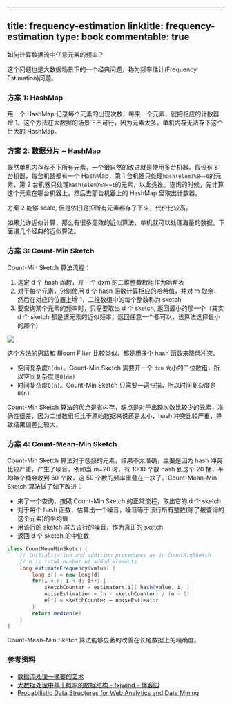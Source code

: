 
---
title: frequency-estimation
linktitle: frequency-estimation
type: book
commentable: true
---

如何计算数据流中任意元素的频率？

这个问题也是大数据场景下的一个经典问题，称为频率估计(Frequency Estimation)问题。

### 方案 1: HashMap

用一个 HashMap 记录每个元素的出现次数，每来一个元素，就把相应的计数器增 1。这个方法在大数据的场景下不可行，因为元素太多，单机内存无法存下这个巨大的 HashMap。

### 方案 2: 数据分片 + HashMap

既然单机内存存不下所有元素，一个很自然的改进就是使用多台机器。假设有 8 台机器，每台机器都有一个 HashMap，第 1 台机器只处理`hash(elem)%8==0`的元素，第 2 台机器只处理`hash(elem)%8==1`的元素，以此类推。查询的时候，先计算这个元素在哪台机器上，然后去那台机器上的 HashMap 里取出计数器。

方案 2 能够 scale, 但是依旧是把所有元素都存了下来，代价比较高。

如果允许近似计算，那么有很多高效的近似算法，单机就可以处理海量的数据。下面讲几个经典的近似算法。

### 方案 3: Count-Min Sketch

Count-Min Sketch 算法流程：

1. 选定 d 个 hash 函数，开一个 dxm 的二维整数数组作为哈希表
1. 对于每个元素，分别使用 d 个 hash 函数计算相应的哈希值，并对 m 取余，然后在对应的位置上增 1，二维数组中的每个整数称为 sketch
1. 要查询某个元素的频率时，只需要取出 d 个 sketch, 返回最小的那一个（其实 d 个 sketch 都是该元素的近似频率，返回任意一个都可以，该算法选择最小的那个）

![](../https://assets.ng-tech.icu/book/Andrew-Ng-DeepLearning-AI/count-min-sketch.jpg)

这个方法的思路和 Bloom Filter 比较类似，都是用多个 hash 函数来降低冲突。

- 空间复杂度`O(dm)`。Count-Min Sketch 需要开一个 `dxm` 大小的二位数组，所以空间复杂度是`O(dm)`
- 时间复杂度`O(n)`。Count-Min Sketch 只需要一遍扫描，所以时间复杂度是`O(n)`

Count-Min Sketch 算法的优点是省内存，缺点是对于出现次数比较少的元素，准确性很差，因为二维数组相比于原始数据来说还是太小，hash 冲突比较严重，导致结果偏差比较大。

### 方案 4: Count-Mean-Min Sketch

Count-Min Sketch 算法对于低频的元素，结果不太准确，主要是因为 hash 冲突比较严重，产生了噪音，例如当 m=20 时，有 1000 个数 hash 到这个 20 桶，平均每个桶会收到 50 个数，这 50 个数的频率重叠在一块了。Count-Mean-Min Sketch 算法做了如下改进：

- 来了一个查询，按照 Count-Min Sketch 的正常流程，取出它的 d 个 sketch
- 对于每个 hash 函数，估算出一个噪音，噪音等于该行所有整数(除了被查询的这个元素)的平均值
- 用该行的 sketch 减去该行的噪音，作为真正的 sketch
- 返回 d 个 sketch 的中位数

```java
class CountMeanMinSketch {
    // initialization and addition procedures as in CountMinSketch
    // n is total number of added elements
    long estimateFrequency(value) {
        long e[] = new long[d]
        for(i = 0; i < d; i++) {
            sketchCounter = estimators[i][ hash(value, i) ]
            noiseEstimation = (n - sketchCounter) / (m - 1)
            e[i] = sketchCounter – noiseEstimator
        }
        return median(e)
    }
}
```

Count-Mean-Min Sketch 算法能够显著的改善在长尾数据上的精确度。

### 参考资料

- [数据流处理—摘要的艺术](http://chuansong.me/n/2035207)
- [大数据处理中基于概率的数据结构 - fxjwind - 博客园](http://www.cnblogs.com/fxjwind/p/3289221.html)
- [Probabilistic Data Structures for Web Analytics and Data Mining](https://dirtysalt.github.io/probabilistic-data-structures-for-web-analytics-and-data-mining.html)

    
